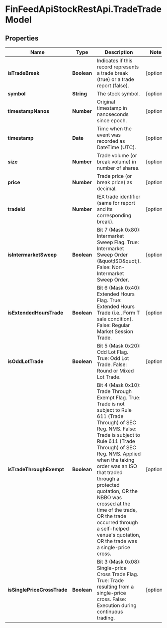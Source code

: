 # FinFeedApiStockRestApi.TradeTradeModel

## Properties

Name | Type | Description | Notes
------------ | ------------- | ------------- | -------------
**isTradeBreak** | **Boolean** | Indicates if this record represents a trade break (true) or a trade report (false). | [optional] 
**symbol** | **String** | The stock symbol. | [optional] 
**timestampNanos** | **Number** | Original timestamp in nanoseconds since epoch. | [optional] 
**timestamp** | **Date** | Time when the event was recorded as DateTime (UTC). | [optional] 
**size** | **Number** | Trade volume (or break volume) in number of shares. | [optional] 
**price** | **Number** | Trade price (or break price) as decimal. | [optional] 
**tradeId** | **Number** | IEX trade identifier (same for report and its corresponding break). | [optional] 
**isIntermarketSweep** | **Boolean** | Bit 7 (Mask 0x80): Intermarket Sweep Flag. True: Intermarket Sweep Order (\&quot;ISO\&quot;). False: Non-Intermarket Sweep Order. | [optional] 
**isExtendedHoursTrade** | **Boolean** | Bit 6 (Mask 0x40): Extended Hours Flag. True: Extended Hours Trade (i.e., Form T sale condition). False: Regular Market Session Trade. | [optional] 
**isOddLotTrade** | **Boolean** | Bit 5 (Mask 0x20): Odd Lot Flag. True: Odd Lot Trade. False: Round or Mixed Lot Trade. | [optional] 
**isTradeThroughExempt** | **Boolean** | Bit 4 (Mask 0x10): Trade Through Exempt Flag. True: Trade is not subject to Rule 611 (Trade Through) of SEC Reg. NMS. False: Trade is subject to Rule 611 (Trade Through) of SEC Reg. NMS. Applied when the taking order was an ISO that traded through a protected quotation, OR the NBBO was crossed at the time of the trade, OR the trade occurred through a self-helped venue&#39;s quotation, OR the trade was a single-price cross. | [optional] 
**isSinglePriceCrossTrade** | **Boolean** | Bit 3 (Mask 0x08): Single-price Cross Trade Flag. True: Trade resulting from a single-price cross. False: Execution during continuous trading. | [optional] 


